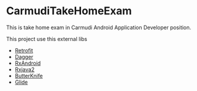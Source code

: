 # CarmudiTakeHomeExam

This is take home exam in Carmudi Android Application Developer position.

This project use this external libs

* [Retrofit ](http://square.github.io/dagger/)
* [Dagger](http://square.github.io/retrofit/)
* [RxAndroid](https://github.com/ReactiveX/RxAndroid)
* [Rxjava2](https://github.com/ReactiveX/RxJava/wiki/What's-different-in-2.0)
* [ButterKnife](http://jakewharton.github.io/butterknife/)
* [Glide](https://github.com/bumptech/glide)
